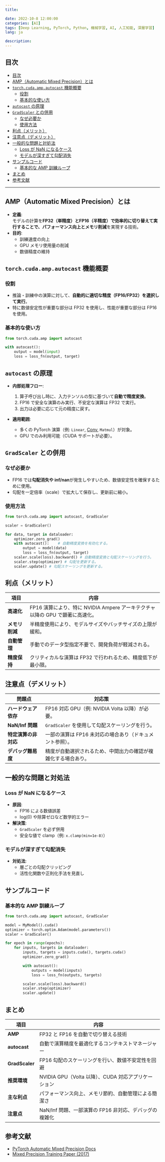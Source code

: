 ```yaml
---
title:

date: 2022-10-8 12:00:00
categories: [AI]
tags: [Deep Learning, PyTorch, Python, 機械学習, AI, 人工知能, 深層学習]
lang: ja

description:
---
```


## 目次

- [目次](#%E7%9B%AE%E6%AC%A1)
- [AMP（Automatic Mixed Precision）とは](#ampautomatic-mixed-precision%E3%81%A8%E3%81%AF)
- [`torch.cuda.amp.autocast` 機能概要](#torchcudaampautocast-%E6%A9%9F%E8%83%BD%E6%A6%82%E8%A6%81)
  - [役割](#%E5%BD%B9%E5%89%B2)
  - [基本的な使い方](#%E5%9F%BA%E6%9C%AC%E7%9A%84%E3%81%AA%E4%BD%BF%E3%81%84%E6%96%B9)
- [`autocast` の原理](#autocast-%E3%81%AE%E5%8E%9F%E7%90%86)
- [`GradScaler` との併用](#gradscaler-%E3%81%A8%E3%81%AE%E4%BD%B5%E7%94%A8)
  - [なぜ必要か](#%E3%81%AA%E3%81%9C%E5%BF%85%E8%A6%81%E3%81%8B)
  - [使用方法](#%E4%BD%BF%E7%94%A8%E6%96%B9%E6%B3%95)
- [利点（メリット）](#%E5%88%A9%E7%82%B9%E3%83%A1%E3%83%AA%E3%83%83%E3%83%88)
- [注意点（デメリット）](#%E6%B3%A8%E6%84%8F%E7%82%B9%E3%83%87%E3%83%A1%E3%83%AA%E3%83%83%E3%83%88)
- [一般的な問題と対処法](#%E4%B8%80%E8%88%AC%E7%9A%84%E3%81%AA%E5%95%8F%E9%A1%8C%E3%81%A8%E5%AF%BE%E5%87%A6%E6%B3%95)
  - [Loss が NaN になるケース](#loss-%E3%81%8C-nan-%E3%81%AB%E3%81%AA%E3%82%8B%E3%82%B1%E3%83%BC%E3%82%B9)
  - [モデルが深すぎて勾配消失](#%E3%83%A2%E3%83%87%E3%83%AB%E3%81%8C%E6%B7%B1%E3%81%99%E3%81%8E%E3%81%A6%E5%8B%BE%E9%85%8D%E6%B6%88%E5%A4%B1)
- [サンプルコード](#%E3%82%B5%E3%83%B3%E3%83%97%E3%83%AB%E3%82%B3%E3%83%BC%E3%83%89)
  - [基本的な AMP 訓練ループ](#%E5%9F%BA%E6%9C%AC%E7%9A%84%E3%81%AA-amp-%E8%A8%93%E7%B7%B4%E3%83%AB%E3%83%BC%E3%83%97)
- [まとめ](#%E3%81%BE%E3%81%A8%E3%82%81)
- [参考文献](#%E5%8F%82%E8%80%83%E6%96%87%E7%8C%AE)

---

## AMP（Automatic Mixed Precision）とは

- **定義**:  
  モデルの計算を**FP32（単精度）**と**FP16（半精度）**で効率的に切り替えて実行することで、**パフォーマンス向上**と**メモリ削減**を実現する技術。
- **目的**:
  - 訓練速度の向上
  - GPU メモリ使用量の削減
  - 数値精度の維持

## `torch.cuda.amp.autocast` 機能概要

### 役割

- 推論・訓練中の演算に対して、**自動的に適切な精度（FP16/FP32）を選択して実行**。
- 特に数値安定性が重要な部分は FP32 を使用し、性能が重要な部分は FP16 を使用。

### 基本的な使い方

```python
from torch.cuda.amp import autocast

with autocast():
    output = model(input)
    loss = loss_fn(output, target)
```

## `autocast` の原理

- **内部処理フロー**:

  1. 算子呼び出し時に、入力テンソルの型に基づいて**自動で精度変換**。
  2. FP16 で安全な演算のみ実行、不安定な演算は FP32 で実行。
  3. 出力は必要に応じて元の精度に戻す。

- **適用範囲**:
  - 多くの PyTorch 演算（例: `Linear`, [Conv](file://d:\code\MYBLOG\source\assert\dl_pytorch_prct\layers.py#L16-L76), `Matmul`）が対象。
  - GPU でのみ利用可能（CUDA サポートが必要）。

## `GradScaler` との併用

### なぜ必要か

- FP16 では**勾配消失や inf/nan**が発生しやすいため、数値安定性を確保するために使用。
- 勾配を一定倍率（scale）で拡大して保存し、更新前に縮小。

### 使用方法

```python
from torch.cuda.amp import autocast, GradScaler

scaler = GradScaler()

for data, target in dataloader:
    optimizer.zero_grad()
    with autocast():    # 自動精度変換を有効化する。
        output = model(data)
        loss = loss_fn(output, target)
    scaler.scale(loss).backward() # 自動精度変換と勾配スケーリングを行う。
    scaler.step(optimizer) # 勾配を更新する。
    scaler.update() # 勾配スケーリングを更新する。
```

## 利点（メリット）

| 項目           | 内容                                                                          |
| -------------- | ----------------------------------------------------------------------------- |
| **高速化**     | FP16 演算により、特に NVIDIA Ampere アーキテクチャ以降の GPU で顕著に高速化。 |
| **メモリ削減** | 半精度使用により、モデルサイズやバッチサイズの上限が緩和。                    |
| **自動管理**   | 手動でのデータ型指定不要で、開発負荷が軽減される。                            |
| **精度保持**   | クリティカルな演算は FP32 で行われるため、精度低下が最小限。                  |

## 注意点（デメリット）

| 問題点               | 対応策                                                         |
| -------------------- | -------------------------------------------------------------- |
| **ハードウェア依存** | FP16 対応 GPU（例: NVIDIA Volta 以降）が必要。                 |
| **NaN/Inf 問題**     | `GradScaler` を使用して勾配スケーリングを行う。                |
| **特定演算の非対応** | 一部の演算は FP16 未対応の場合あり（ドキュメント参照）。       |
| **デバッグ難易度**   | 精度が自動選択されるため、中間出力の確認が複雑化する場合あり。 |

## 一般的な問題と対処法

### Loss が NaN になるケース

- **原因**:
  - FP16 による数値誤差
  - log(0) や除算ゼロなど数学的エラー
- **解決策**:
  - `GradScaler` を必ず併用
  - 安全な値で clamp（例: `x.clamp(min=1e-8)`）

### モデルが深すぎて勾配消失

- **対処法**:
  - 層ごとの勾配クリッピング
  - 活性化関数や正則化手法を見直し

## サンプルコード

### 基本的な AMP 訓練ループ

```python
from torch.cuda.amp import autocast, GradScaler

model = MyModel().cuda()
optimizer = torch.optim.Adam(model.parameters())
scaler = GradScaler()

for epoch in range(epochs):
    for inputs, targets in dataloader:
        inputs, targets = inputs.cuda(), targets.cuda()
        optimizer.zero_grad()

        with autocast():
            outputs = model(inputs)
            loss = loss_fn(outputs, targets)

        scaler.scale(loss).backward()
        scaler.step(optimizer)
        scaler.update()
```

## まとめ

| 項目           | 内容                                                   |
| -------------- | ------------------------------------------------------ |
| **AMP**        | FP32 と FP16 を自動で切り替える技術                    |
| **autocast**   | 自動で演算精度を最適化するコンテキストマネージャー     |
| **GradScaler** | FP16 勾配のスケーリングを行い、数値不安定性を回避      |
| **推奨環境**   | NVIDIA GPU（Volta 以降）、CUDA 対応アプリケーション    |
| **主な利点**   | パフォーマンス向上、メモリ節約、自動管理による簡潔さ   |
| **注意点**     | NaN/Inf 問題、一部演算の FP16 非対応、デバッグの複雑化 |

## 参考文献

- [PyTorch Automatic Mixed Precision Docs](https://pytorch.org/docs/stable/amp.html)
- [Mixed Precision Training Paper (2017)](https://arxiv.org/abs/1710.03740)
